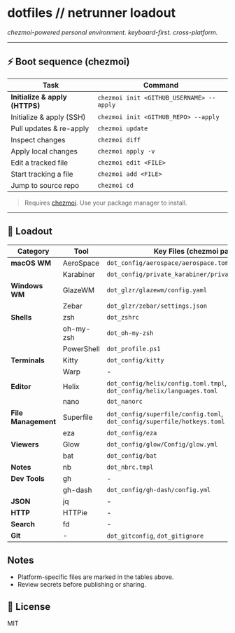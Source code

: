 # dotfiles // netrunner loadout

_chezmoi-powered personal environment. keyboard-first. cross-platform._

---

## ⚡ Boot sequence (chezmoi)

| Task                           | Command                                  |
| ------------------------------ | ---------------------------------------- |
| **Initialize & apply (HTTPS)** | `chezmoi init <GITHUB_USERNAME> --apply` |
| Initialize & apply (SSH)       | `chezmoi init <GITHUB_REPO> --apply`     |
| Pull updates & re-apply        | `chezmoi update`                         |
| Inspect changes                | `chezmoi diff`                           |
| Apply local changes            | `chezmoi apply -v`                       |
| Edit a tracked file            | `chezmoi edit <FILE>`                    |
| Start tracking a file          | `chezmoi add <FILE>`                     |
| Jump to source repo            | `chezmoi cd`                             |

> Requires [chezmoi](https://www.chezmoi.io/). Use your package manager to install.

---

## 🧰 Loadout

| Category            | Tool        | Key Files (chezmoi paths)                                                | Docs           |
| ------------------- | ----------- | ------------------------------------------------------------------------ | -------------- |
| **macOS WM**        | AeroSpace   | `dot_config/aerospace/aerospace.toml`                                    | `AEROSPACE.md` |
|                     | Karabiner   | `dot_config/private_karabiner/private_karabiner.json`                    | `KARABINER.md` |
| **Windows WM**      | GlazeWM     | `dot_glzr/glazewm/config.yaml`                                           | `GLAZEWM.md`   |
|                     | Zebar       | `dot_glzr/zebar/settings.json`                                           | -              |
| **Shells**          | zsh         | `dot_zshrc`                                                              | -              |
|                     | oh-my-zsh   | `dot_oh-my-zsh`                                                          | -              |
|                     | PowerShell  | `dot_profile.ps1`                                                        | -              |
| **Terminals**       | Kitty       | `dot_config/kitty`                                                       | -              |
|                     | Warp        | -                                                                        | -              |
| **Editor**          | Helix       | `dot_config/helix/config.toml.tmpl`, `dot_config/helix/languages.toml`   | -              |
|                     | nano        | `dot_nanorc`                                                             | -              |
| **File Management** | Superfile   | `dot_config/superfile/config.toml`, `dot_config/superfile/hotkeys.toml`  | -              |
|                     | eza         | `dot_config/eza`                                                         | -              |
| **Viewers**         | Glow        | `dot_config/glow/Config/glow.yml`                                        | -              |
|                     | bat         | `dot_config/bat`                                                         | -              |
| **Notes**           | nb          | `dot_nbrc.tmpl`                                                          | -              |
| **Dev Tools**       | gh          | -                                                                        | -              |
|                     | gh-dash     | `dot_config/gh-dash/config.yml`                                          | -              |
| **JSON**            | jq          | -                                                                        | -              |
| **HTTP**            | HTTPie      | -                                                                        | -              |
| **Search**          | fd          | -                                                                        | -              |
| **Git**             | -           | `dot_gitconfig`, `dot_gitignore`                                         | -              |

## Notes

- Platform-specific files are marked in the tables above.
- Review secrets before publishing or sharing.

## 🪪 License

MIT
